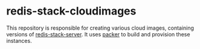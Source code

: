 # redis-stack-cloudimages

This repository is responsible for creating various cloud images, containing versions of [redis-stack-server](https://github.com/redis-stack/redis-stack). It uses [packer](https://www.packer.io/) to build and provision these instances.
